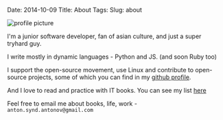 Date: 2014-10-09
Title: About
Tags:
Slug: about

![profile picture](http://i.imgur.com/dm2H6ut.jpg)

I'm a junior software developer, fan of asian culture,
and just a super tryhard guy.

I write mostly in dynamic languages - Python and JS. (and soon Ruby too)

I support the open-source movement, use Linux and contribute to open-source projects, some of which you can find in my [github
profile](https://github.com/syndbg/).


And I love to read and practice with IT books. You can see my list
[here](/pages/books)

Feel free to email me about books, life, work - `anton.synd.antonov@gmail.com`
